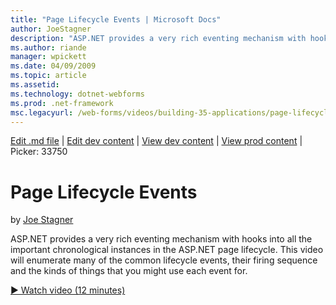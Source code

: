 ```yaml
---
title: "Page Lifecycle Events | Microsoft Docs"
author: JoeStagner
description: "ASP.NET provides a very rich eventing mechanism with hooks into all the important chronological instances in the ASP.NET page lifecycle. This video will enum..."
ms.author: riande
manager: wpickett
ms.date: 04/09/2009
ms.topic: article
ms.assetid: 
ms.technology: dotnet-webforms
ms.prod: .net-framework
msc.legacyurl: /web-forms/videos/building-35-applications/page-lifecycle-events
---
```

[Edit .md file](C:\Projects\msc\dev\Msc.Www\Web.ASP\App_Data\github\web-forms\videos\building-35-applications\page-lifecycle-events.md) | [Edit dev content](http://www.aspdev.net/umbraco#/content/content/edit/26793) | [View dev content](http://docs.aspdev.net/tutorials/web-forms/videos/building-35-applications/page-lifecycle-events.html) | [View prod content](http://www.asp.net/web-forms/videos/building-35-applications/page-lifecycle-events) | Picker: 33750

Page Lifecycle Events
====================
by [Joe Stagner](https://github.com/JoeStagner)

ASP.NET provides a very rich eventing mechanism with hooks into all the important chronological instances in the ASP.NET page lifecycle. This video will enumerate many of the common lifecycle events, their firing sequence and the kinds of things that you might use each event for.

[&#9654; Watch video (12 minutes)](https://channel9.msdn.com/Blogs/ASP-NET-Site-Videos/page-lifecycle-events)